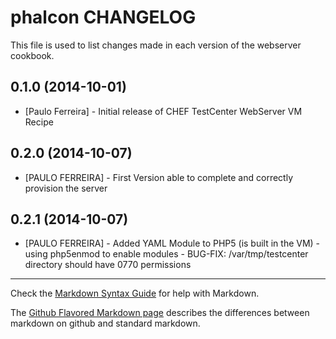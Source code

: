 phalcon CHANGELOG
=================

This file is used to list changes made in each version of the webserver cookbook.

0.1.0 (2014-10-01)
-------------------
- [Paulo Ferreira] - Initial release of CHEF TestCenter WebServer VM Recipe

0.2.0 (2014-10-07)
-------------------
- [PAULO FERREIRA] - First Version able to complete and correctly provision the
  server

0.2.1 (2014-10-07)
-------------------
- [PAULO FERREIRA] - Added YAML Module to PHP5 (is built in the VM)
                   - using php5enmod to enable modules
                   - BUG-FIX: /var/tmp/testcenter directory should have 0770 permissions

- - -
Check the [Markdown Syntax Guide](http://daringfireball.net/projects/markdown/syntax) for help with Markdown.

The [Github Flavored Markdown page](http://github.github.com/github-flavored-markdown/) describes the differences between markdown on github and standard markdown.
